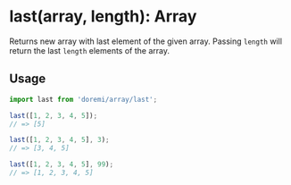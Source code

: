 # last(array, length): Array

Returns new array with last element of the given array. Passing `length` will return the last `length` elements of the array.

## Usage

```js
import last from 'doremi/array/last';

last([1, 2, 3, 4, 5]);
// => [5]

last([1, 2, 3, 4, 5], 3);
// => [3, 4, 5]

last([1, 2, 3, 4, 5], 99);
// => [1, 2, 3, 4, 5]
```
